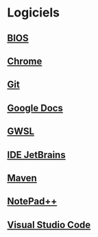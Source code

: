 # Logiciels

## [BIOS](BIOS/README.md)

## [Chrome](Chrome/Readme.md)

## [Git](Git/Readme.md)

## [Google Docs](GoogleDocs/Readme.md)

## [GWSL](GWSL/Readme.md)

## [IDE JetBrains](IDEJetBrains/Readme.md)

## [Maven](Maven/Readme.md)

## [NotePad++](NotepadPlusPlus/Readme.md)

## [Visual Studio Code](VisualStudioCode/Readme.md)
